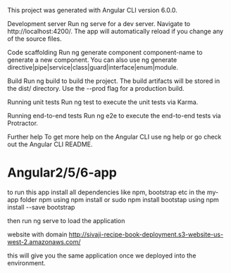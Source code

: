 This project was generated with Angular CLI version 6.0.0.

Development server
Run ng serve for a dev server. Navigate to http://localhost:4200/. The app will automatically reload if you change any of the source files.

Code scaffolding
Run ng generate component component-name to generate a new component. You can also use ng generate directive|pipe|service|class|guard|interface|enum|module.

Build
Run ng build to build the project. The build artifacts will be stored in the dist/ directory. Use the --prod flag for a production build.

Running unit tests
Run ng test to execute the unit tests via Karma.

Running end-to-end tests
Run ng e2e to execute the end-to-end tests via Protractor.

Further help
To get more help on the Angular CLI use ng help or go check out the Angular CLI README.



# Angular2/5/6-app
to run this app install all dependencies like npm, bootstrap etc in the my-app folder
npm using npm install or sudo npm install
bootstap using npm install --save bootstrap 

then run ng serve to load the application

 website with domain 
 http://sivaji-recipe-book-deployment.s3-website-us-west-2.amazonaws.com/
 
 this will give you the same application once we deployed into the environment.

